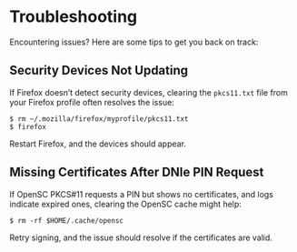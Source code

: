 # Troubleshooting

Encountering issues? Here are some tips to get you back on track:

## Security Devices Not Updating

If Firefox doesn’t detect security devices, clearing the `pkcs11.txt` file from your Firefox profile often resolves the issue:

```console
$ rm ~/.mozilla/firefox/myprofile/pkcs11.txt
$ firefox
```

Restart Firefox, and the devices should appear.

## Missing Certificates After DNIe PIN Request

If OpenSC PKCS#11 requests a PIN but shows no certificates, and logs indicate expired ones, clearing the OpenSC cache might help:

```console
$ rm -rf $HOME/.cache/opensc
```

Retry signing, and the issue should resolve if the certificates are valid.

